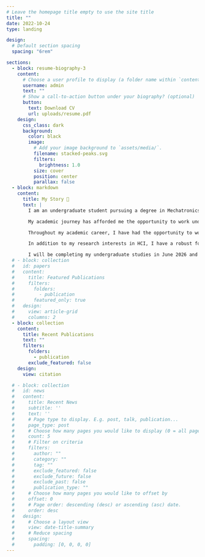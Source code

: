 ```yaml
---
# Leave the homepage title empty to use the site title
title: ""
date: 2022-10-24
type: landing

design:
  # Default section spacing
  spacing: "6rem"

sections:
  - block: resume-biography-3
    content:
      # Choose a user profile to display (a folder name within `content/authors/`)
      username: admin
      text: ""
      # Show a call-to-action button under your biography? (optional)
      button:
        text: Download CV
        url: uploads/resume.pdf
    design:
      css_class: dark
      background:
        color: black
        image:
          # Add your image background to `assets/media/`.
          filename: stacked-peaks.svg
          filters:
            brightness: 1.0
          size: cover
          position: center
          parallax: false
  - block: markdown
    content:
      title: My Story 📕
      text: |
        I am an undergraduate student pursuing a degree in Mechatronics at Xi'an Jiaotong-Liverpool University. My research interests lie at the intersection of human-computer interaction (HCI) and computer science, with a particular emphasis on spatial computing, interaction paradigms, and computational interaction. 

        My academic journey has afforded me the opportunity to work under the guidance of renowned researchers, including [Prof. Hai-Ning Liang](https://cma.hkust-gz.edu.cn/people/hai-ning-liang/) during my tenure at XJTLU. I am currently engaged in research at the Institute of Software, Chinese Academy of Sciences, under the supervision of [Prof. Jin Huang](https://people.ucas.ac.cn/~huangjin).

        Throughout my academic career, I have had the opportunity to work with respected experts in the field, including Prof. Dominic Kao at Purdue University and Prof. Wenge Xu at Birmingham City University. [These experiences](/experience/) have enhanced my comprehension of human-computer interaction (HCI) and extended reality (XR) technologies.

        In addition to my research interests in HCI, I have a robust foundation in robotics, having participated in the [RoboMaster](https://www.robomaster.com/en-US) robotics competition, hosted by [DJI](https://www.dji.com/). In this capacity, I contributed to the design and development of robots, thereby developing my skills in hardware design and ROS2. My [GitHub profile](https://github.com/W-YXN) provides an overview of my robotics-related projects (in my organization page).

        I will be completing my undergraduate studies in June 2026 and am actively seeking research assistant or doctoral opportunities in the fields of HCI, XR, and interaction technologies. I would be delighted to discuss **any** potential collaborations or opportunities with you.
  # - block: collection
  #   id: papers
  #   content:
  #     title: Featured Publications
  #     filters:
  #       folders:
  #         - publication
  #       featured_only: true
  #   design:
  #     view: article-grid
  #     columns: 2
  - block: collection
    content:
      title: Recent Publications
      text: ""
      filters:
        folders:
          - publication
        exclude_featured: false
    design:
      view: citation

  # - block: collection
  #   id: news
  #   content:
  #     title: Recent News
  #     subtitle: ''
  #     text: ''
  #     # Page type to display. E.g. post, talk, publication...
  #     page_type: post
  #     # Choose how many pages you would like to display (0 = all pages)
  #     count: 5
  #     # Filter on criteria
  #     filters:
  #       author: ""
  #       category: ""
  #       tag: ""
  #       exclude_featured: false
  #       exclude_future: false
  #       exclude_past: false
  #       publication_type: ""
  #     # Choose how many pages you would like to offset by
  #     offset: 0
  #     # Page order: descending (desc) or ascending (asc) date.
  #     order: desc
  #   design:
  #     # Choose a layout view
  #     view: date-title-summary
  #     # Reduce spacing
  #     spacing:
  #       padding: [0, 0, 0, 0]
---
```

